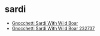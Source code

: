 # sardi

 * [Gnocchetti Sardi With Wild Boar](../../index/g/gnocchetti-sardi-with-wild-boar-232737.json)
 * [Gnocchetti Sardi With Wild Boar 232737](../../index/g/gnocchetti-sardi-with-wild-boar-232737.json)
